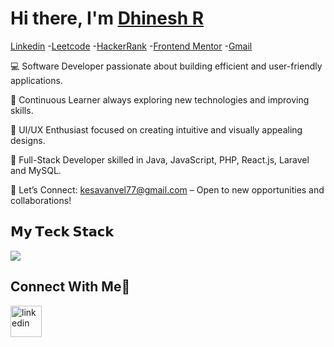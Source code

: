 # Hi there, I'm [Dhinesh R](https://www.linkedin.com/in/dhines-r/)
<p> <a href="https://www.linkedin.com/in/kesavan77/">Linkedin</a> -<a href="https://leetcode.com/u/kesavan_77/">Leetcode</a> -<a href="https://www.hackerrank.com/profile/kesavanvel77">HackerRank</a> -<a href="https://www.frontendmentor.io/profile/Kesavan-77">Frontend Mentor</a> -<a href="https://mail.google.com/mail/u/0/#inbox">Gmail</a></p>

💻 Software Developer passionate about building efficient and user-friendly applications.

🌱 Continuous Learner always exploring new technologies and improving skills.

🎨 UI/UX Enthusiast focused on creating intuitive and visually appealing designs.

🔧 Full-Stack Developer skilled in Java, JavaScript, PHP, React.js, Laravel and MySQL.

📧 Let’s Connect: kesavanvel77@gmail.com – Open to new opportunities and collaborations!

## 𝗠𝘆 𝗧𝗲𝗰𝗸 𝗦𝘁𝗮𝗰𝗸

<p>
  <a href="https://skillicons.dev">
    <img src="https://skillicons.dev/icons?i=java,js,ts,py,php,mysql,html,css,jquery,bootstrap,react,materialui,laravel,postman,git,github,linux,figma,ps,ai,vscode&perline=11" />
  </a>
</p>

## Connect With Me🤝

<!--icons and links-->
<p>
<a href="https://www.linkedin.com/in/kesavan77/" target="blank"><img align="center" src="https://user-images.githubusercontent.com/88904952/234979284-68c11d7f-1acc-4f0c-ac78-044e1037d7b0.png" alt="linkedin" height="50" width="50" /></a>
</p>
